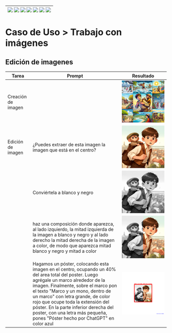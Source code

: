 <div align=right>

|[![](https://img.shields.io/badge/-Inicio-FFF?style=flat&logo=Emlakjet&logoColor=black)](/README.md) [![](https://img.shields.io/badge/-Introducción-FFF?style=flat)](/documentos/intro.md) [![](https://img.shields.io/badge/-Panorámica-FFF?style=flat)](/documentos/panorámica.md) [![](https://img.shields.io/badge/-Prompts-FFF?style=flat)](/documentos/prompts/README.md) [![](https://img.shields.io/badge/-Ingeniería_de_prompts-FFF?style=flat)](/documentos/ingenieriaDePrompts/README.md) [![](https://img.shields.io/badge/-Patrones-FFF?style=flat)](/documentos/ingenieriaDePrompts/patrones/README.md) [![](https://img.shields.io/badge/-Casos_de_uso-FFF?style=flat)](/documentos/casosDeUso/README.md)|
|-|

</div>

# Caso de Uso > Trabajo con imágenes

## Edición de imagenes

|Tarea|Prompt|Resultado
|-|-|-|
|Creación de imagen||![](https://raw.githubusercontent.com/puntoReflex/.github/main/images/viajeMarco.png)
|Edición de imagen|¿Puedes extraer de esta imagen la imagen que está en el centro?|![](/documentos/imagenes/MarcoMono3.webp)
||Conviértela a blanco y negro|![](/documentos/imagenes/MarcoMono2.png)
||haz una composición donde aparezca, al lado izquierdo, la mitad izquierda de la imagen a blanco y negro  y al lado derecho la mitad derecha de la imagen a color, de modo que aparezca mitad blanco y negro y mitad a color|![](/documentos/imagenes/MarcoMono1.png)
||Hagamos un póster, colocando esta imagen en el centro, ocupando un 40% del area total del poster. Luego agrégale un marco alrededor de la imagen. Finalmente, sobre el marco pon el texto "Marco y un mono, dentro de un marco" con letra grande, de color rojo que ocupe toda la extensión del póster. En la parte inferior derecha del poster, con una letra más pequeña, pones "Póster hecho por ChatGPT" en color azul|![](/documentos/imagenes/final_poster.png)